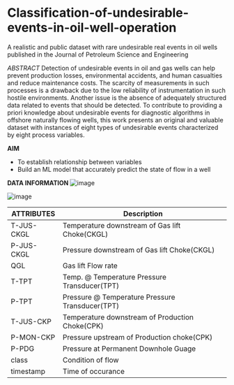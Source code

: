 # Classification-of-undesirable-events-in-oil-well-operation
A realistic and public dataset with rare undesirable real events in oil wells published in the Journal of Petroleum Science and Engineering

*ABSTRACT*
Detection of undesirable events in oil and gas wells can help prevent production losses, environmental accidents, and human casualties and reduce maintenance costs. 
The scarcity of measurements in such processes is a drawback due to the low reliability of instrumentation in such hostile environments. 
Another issue is the absence of adequately structured data related to events that should be detected. 
To contribute to providing a priori knowledge about undesirable events for diagnostic algorithms in offshore naturally flowing wells, this work presents an original and valuable dataset with instances of eight types of undesirable events characterized by eight process variables. 

**AIM**
- To establish relationship between variables
- Build an ML model that accurately predict the state of flow in a well

**DATA INFORMATION**
![image](https://user-images.githubusercontent.com/98072583/197747127-97c2706b-b535-49f9-9071-d78ed1b353f3.png)

![image](https://user-images.githubusercontent.com/98072583/197750660-8cf2118c-3b37-43b4-b6f9-b90437208af1.png)


|ATTRIBUTES  |Description                                               |
|----------- |----------------------------------------------------------|
|T-JUS-CKGL	 |Temperature downstream of Gas lift Choke(CKGL)            |
|P-JUS-CKGL	 |Pressure downstream of Gas lift Choke(CKGL)               |
|QGL	       |Gas lift Flow rate                                        |
|T-TPT	     |Temp. @ Temperature Pressure Transducer(TPT)              |
|P-TPT	     |Pressure @ Temperature Pressure Transducer(TPT)           |
|T-JUS-CKP   |Temperature downstream of Production Choke(CPK)           |
|P-MON-CKP	 |Pressure upstream of Production choke(CPK)                |
|P-PDG	     |Pressure at Permanent Downhole Guage                      |
|class	     |Condition of flow                                         |
|timestamp   |Time of occurance 	                                      |


